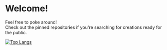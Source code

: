 # Welcome!

Feel free to poke around!<br/>
Check out the pinned repositories if you're searching for creations ready for the public.

[![Top Langs](https://github-readme-stats.vercel.app/api/top-langs/?username=joebinns&langs_count=10&layout=compact)](https://github.com/joebinnsa/github-readme-stats)
